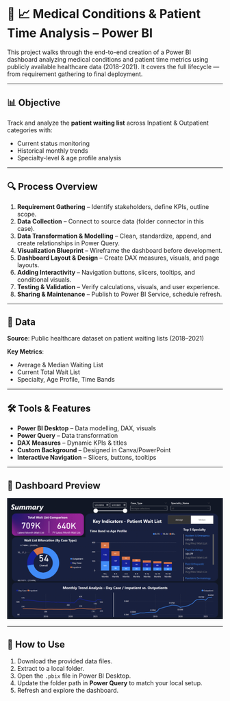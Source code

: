 # 🏥 📈 Medical Conditions & Patient Time Analysis – Power BI

This project walks through the end-to-end creation of a Power BI dashboard analyzing medical conditions and patient time metrics using publicly available healthcare data (2018–2021).
It covers the full lifecycle — from requirement gathering to final deployment.

---

## 📊 Objective
Track and analyze the **patient waiting list** across Inpatient & Outpatient categories with:

- Current status monitoring  
- Historical monthly trends  
- Specialty-level & age profile analysis  

---

## 🔍 Process Overview
1. **Requirement Gathering** – Identify stakeholders, define KPIs, outline scope.  
2. **Data Collection** – Connect to source data (folder connector in this case).  
3. **Data Transformation & Modelling** – Clean, standardize, append, and create relationships in Power Query.  
4. **Visualization Blueprint** – Wireframe the dashboard before development.  
5. **Dashboard Layout & Design** – Create DAX measures, visuals, and page layouts.  
6. **Adding Interactivity** – Navigation buttons, slicers, tooltips, and conditional visuals.  
7. **Testing & Validation** – Verify calculations, visuals, and user experience.  
8. **Sharing & Maintenance** – Publish to Power BI Service, schedule refresh.  

---

## 📂 Data
**Source**: Public healthcare dataset on patient waiting lists (2018–2021)  

**Key Metrics**:
- Average & Median Waiting List  
- Current Total Wait List  
- Specialty, Age Profile, Time Bands  

---

## 🛠 Tools & Features
- **Power BI Desktop** – Data modelling, DAX, visuals  
- **Power Query** – Data transformation  
- **DAX Measures** – Dynamic KPIs & titles  
- **Custom Background** – Designed in Canva/PowerPoint  
- **Interactive Navigation** – Slicers, buttons, tooltips  

---

## 📸 Dashboard Preview
![Dashboard Screenshot](https://github.com/theabdulhadi/Healthcare-Dashboard-PowerBI/blob/main/Healthcare_Dashboard.png)

---

## 🚀 How to Use
1. Download the provided data files.  
2. Extract to a local folder.  
3. Open the `.pbix` file in Power BI Desktop.  
4. Update the folder path in **Power Query** to match your local setup.  
5. Refresh and explore the dashboard.  
